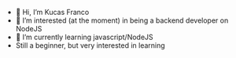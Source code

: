 - 👋 Hi, I’m Kucas Franco
- 👀 I’m interested (at the moment) in being a backend developer on NodeJS
- 🌱 I’m currently learning javascript/NodeJS
- Still a beginner, but very interested in learning


<!---
lf0805/lf0805 is a ✨ special ✨ repository because its `README.md` (this file) appears on your GitHub profile.
You can click the Preview link to take a look at your changes.
--->
